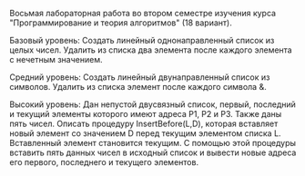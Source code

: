 Восьмая лабораторная работа во втором семестре изучения курса "Программирование и теория алгоритмов" (18 вариант).

Базовый уровень: Создать линейный однонаправленный список из целых чисел. Удалить из списка два элемента после каждого элемента с нечетным значением.

Средний уровень: Создать линейный двунаправленный список из символов. Удалить из списка элемент после каждого символа &.

Высокий уровень: Дан непустой двусвязный список, первый, последний и текущий элементы которого имеют адреса P1, P2 и P3. Также даны пять чисел. Описать процедуру InsertBefore(L,D), которая вставляет новый элемент со значением D перед текущим элементом списка L. Вставленный элемент становится текущим. С помощью этой процедуры вставить пять данных чисел в исходный список и вывести новые адреса его первого, последнего и текущего элементов.
